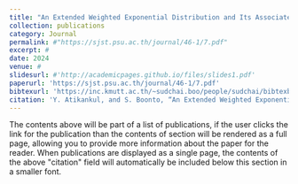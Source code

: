 ```yaml
---
title: "An Extended Weighted Exponential Distribution and Its Associated Regression Model,"
collection: publications
category: Journal 
permalink: #"https://sjst.psu.ac.th/journal/46-1/7.pdf"
excerpt: #
date: 2024
venue: #
slidesurl: #'http://academicpages.github.io/files/slides1.pdf'
paperurl: 'https://sjst.psu.ac.th/journal/46-1/7.pdf'
bibtexurl: 'https://inc.kmutt.ac.th/~sudchai.boo/people/sudchai/bibtexbrowser.php?key=AtBo24&bib=Sudchai.bib'
citation: 'Y. Atikankul, and S. Boonto, “An Extended Weighted Exponential Distribution and its Associated Regression Model,” <i>Songklanakarin Journal of Science and Technology</i>, Vol. 46, No. 1, pp. 45-52, 2024'
---
```

The contents above will be part of a list of publications, if the user clicks the link for the publication than the contents of section will be rendered as a full page, allowing you to provide more information about the paper for the reader. When publications are displayed as a single page, the contents of the above "citation" field will automatically be included below this section in a smaller font.
